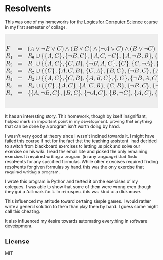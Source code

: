 # Resolvents

This was one of my homeworks for the [Logics for Computer Science][course]
course in my first semester of collage.

![Resolvents screenshot](screenshot.png)

It has an interesting story. This homework, though by itself insignifiant,
helped mark an important point in my development: proving that anything that can
be done by a program isn't worth doing by hand.

I wasn't very good at theory since I wasn't inclined towards it. I might have
failed this course if not for the fact that the teaching assistent I had decided
to switch from blackboard exercises to letting us pick and solve our exercise on
his wiki. I read the email late and picked the only remaining exercise. It
required writing a program (in any language) that finds resolvents for any
specified formulas. While other exercises required finding resolvents for given
formulas by hand, this was the only exercise that required writing a program.

I wrote this program in Python and tested it on the exercises of my colegues. I
was able to show that some of them were wrong even though they got a full mark
for it. In retrospect this was kind of a dick move.

This influenced my attitude toward certaing simple games. I would rather write a
general solution to them than play them by hand. I guess some might call this
cheating.

It also influenced my desire towards automating everything in software
development.

## License

MIT

[course]: http://profs.info.uaic.ro/~masalagiu/l.php

